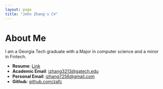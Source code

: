 ```yaml
---
layout: page
title: "John Zhang's CV"
---
```


# About Me
I am a Georgia Tech graduate with a Major in computer science and a minor in Fintech.
* __Resume__: [Link](https://github.com/zafc/zafc.github.io/blob/master/Resume_JSZHANG_2-25-25.pdf)
* __Academic Email__: [jzhang3213@gatech.edu](jzhange3213@gatech.edu)
* __Personal Email__: [jzhang7256@gmail.com](jzhang7256@gmail.com)
* __Github__: [github.com/zafc](https://github.com/zafc)

